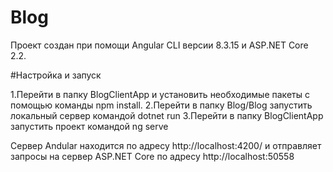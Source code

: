 # Blog

Проект создан при помощи Angular CLI версии 8.3.15 и ASP.NET Core 2.2.

#Настройка и запуск

1.Перейти в папку BlogClientApp и установить необходимые пакеты с помощью команды npm install.
2.Перейти в папку Blog/Blog запустить локальный сервер командой dotnet run
3.Перейти в папку BlogClientApp запустить проект командой ng serve

Сервер Andular находится по адресу http://localhost:4200/ и отправляет запросы на сервер ASP.NET Core по адресу http://localhost:50558
